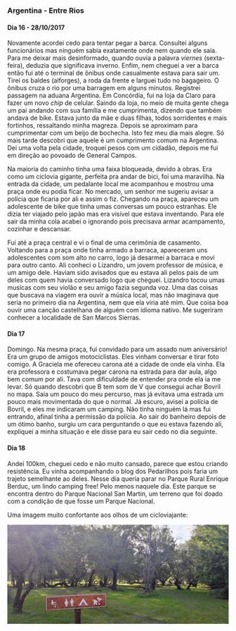 
### Argentina - Entre Rios

#### Dia 16 - 28/10/2017

Novamente acordei cedo para tentar pegar a barca.
Consultei alguns funcionários mas ninguém sabia exatamente onde nem quando ele saía.
Para me deixar mais desinformado, quando ouvia a palavra *viernes* (sexta-feira), deduzia que significava inverno.
Enfim, nem cheguei a ver a barca então fui até o terminal de ônibus onde casualmente estava para sair um.
Tirei os baldes (alforges), a roda da frente e larguei tudo no bagageiro.
O ônibus cruza o rio por uma barragem em alguns minutos.
Registrei passagem na aduana Argentina. 
Em Concórdia, fui na loja da Claro para fazer um novo *chip* de celular.
Saindo da loja, no meio de muita gente chega um pai andando com sua família e me cumprimenta, dizendo que também andava de bike.
Estava junto da mãe e duas filhas, todos sorridentes e mais fortinhos, ressaltando minha magreza.
Depois se aproximam para cumprimentar com um beijo de bochecha.
Isto fez meu dia mais alegre.
Só mais tarde descobri que aquele é um cumprimento comum na Argentina.
Dei uma volta pela cidade, troquei pesos com um cidadão, depois me fui em direção ao povoado de General Campos. 

Na maioria do caminho tinha uma faixa bloqueada, devido à obras.
Era como um ciclovia gigante, perfeita pra andar de bici, foi uma maravilha.
Na entrada da cidade, um pedalante local me acompanhou e mostrou uma praça onde eu podia ficar.
No mercado, um senhor me sugeriu avisar a polícia que ficaria por ali e assim o fiz.
Chegando na praça, apareceu um adolescente de bike que tinha umas conversas um pouco estranhas.
Ele dizia ter viajado pelo japão mas era visível que estava inventando.
Para ele sair da minha cola acabei o ignorando pois precisava armar acampamento, cozinhar e descansar. 

Fui até a praça central e vi o final de uma cerimônia de casamento.
Voltando para a praça onde tinha armado a barraca, apareceram uns adolescentes com som alto no carro, logo já desarmei a barraca e movi para outro canto.
Ali conheci o Lizandro, um jovem professor de música, e um amigo dele.
Haviam sido avisados que eu estava ali pelos pais de um deles com quem havia conversado logo que cheguei.
Lizandro tocou umas musicas com seu violão e seu amigo fazia segunda voz.
Uma das coisas que buscava na viagem era ouvir a música local, mas não imaginava que seria no primeiro dia na Argentina, nem que ela viria até mim.
Que coisa boa ouvir uma canção castelhana de alguém com idioma nativo.
Me sugeriram conhecer a localidade de San Marcos Sierras.

#### Dia 17

Domingo.
Na mesma praça, fui convidado para um assado num aniversário! Era um grupo de amigos motociclistas.
Eles vinham conversar e tirar foto comigo.
A Graciela me ofereceu carona até a cidade de onde ela vinha.
Ela era professora e costumava pegar carona na estrada para dar aula, algo bem comum por ali.
Tava com dificuldade de entender pra onde ela ia me levar.
Só quando descobri que B tem som de V que consegui achar Bovril no mapa.
Saía um pouco do meu percurso, mas já evitava uma estrada um pouco mais movimentada do que o normal.
Já escuro, avisei a polícia de Bovril, e eles me indicaram um camping.
Não tinha ninguém lá mas fui entrando, afinal tinha a permissão da polícia.
Ao sair do banheiro depois de um ótimo banho, surgiu um cara perguntando o que eu estava fazendo ali, expliquei a minha situação e ele disse para eu sair cedo no dia seguinte.

#### Dia 18

Andei 100km, cheguei cedo e não muito cansado, parece que estou criando resistência.
Eu vinha acompanhando o blog dos Pedarilhos pois faria um trajeto semelhante ao deles.
Nesse dia queria parar no Parque Rural Enrique Berduc, um lindo camping free! Pelo menos naquele dia.
Este parque se encontra dentro do Parque Nacional San Martin, um terreno que foi doado com a condição de que fosse um Parque Nacional.

Uma imagem muito confortante aos olhos de um cicloviajante:

![Parque Rural Enrique Berduc](./assets/images/parque-berduc.jpg)
